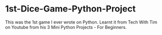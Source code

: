 # 1st-Dice-Game-Python-Project
This was the 1st game I ever wrote on Python. Learnt it from Tech With Tim on Youtube from his 3 Mini Python Projects - For Beginners.
